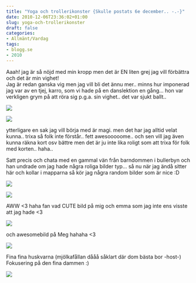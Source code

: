 ```yaml
---
title: "Yoga och trollerikonster {Skulle postats 6e december.. -.-}"
date: 2010-12-06T23:36:02+01:00
slug: yoga-och-trollerikonster
draft: false
categories:
- Allmänt/Vardag
tags:
- blogg.se
- 2010
---
```

Aaah! jag är så nöjd med min kropp men det är EN liten grej jag vill förbättra och det är min vighet!  
Jag är redan ganska vig men jag vill bli det ännu mer.. minns hur imponerad jag var av en tjej, karro, som vi hade på en danslektion en gång... hon var verkligen grym på att röra sig p.g.a. sin vighet.. det var sjukt ballt..  
  
![](/assets/images/blogg.se/dsc02949_120533991.jpg)  
  
  
![](https://cdn2.cdnme.se/cdn/9-1/701517/images/2010/dsc02932_120534307.jpg)  
  
ytterligare en sak jag vill börja med är magi. men det har jag alltid velat kunna.. trixa så folk inte förstår.. fett awesooooome.. och sen vill jag även kunna räkna kort osv bättre men det är ju inte lika roligt som att trixa för folk med korten.. haha..  
  
  
Satt precis och chata med en gammal vän från barndommen i bullerbyn och han undrade om jag hade några roliga bilder typ... så nu när jag ändå sitter här och kollar i mapparna så kör jag några random bilder som är nice :D  
  
![](/assets/images/blogg.se/dsc03345_120535877.jpg)  
  
  
![](https://cdn3.cdnme.se/cdn/9-1/701517/images/2010/dsc03414_120536355.jpg)  
  
  
AWW <3 haha fan vad CUTE bild på mig och emma som jag inte ens visste att jag hade <3  
  
![](/assets/images/blogg.se/dsc03602_120536843.jpg)  
  
  
och awesomebild på Meg hahaha <3  
  
  
![](/assets/images/blogg.se/dsc00132_120537227.jpg)  
  
  
Fina fina huskvarna (mjölkafållan dååå såklart där dom bästa bor -host-)  
Fokusering på den fina dammen :)  
  
![](/assets/images/blogg.se/dsc00946_120537538.jpg)